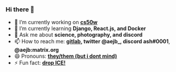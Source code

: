 ### Hi there 👋

- 🔭 I’m currently working on **[cs50w](https://github.com/aejb/cs50w)**
- 🌱 I’m currently learning **Django, React.js, and Docker**
- 💬 Ask me about **science, photography, and discord**
- 📫 How to reach me: **[gitlab](https://gitlab.com/aejb), twitter @aejb_, discord ash#0001**, **@aejb:matrix.org**
- 😄 Pronouns: **[they/them (but i dont mind)](http://pronoun.is/they/them)**
- ⚡ Fun fact: **[drop ICE!](https://github.com/drop-ice/dear-github-2.0)**

